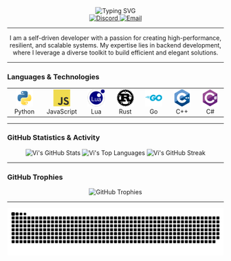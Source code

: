 <div align="center">
  <img src="https://readme-typing-svg.demolab.com?font=Fira+Code&weight=700&pause=1000&color=A382E4¢er=true&vCenter=true&width=550&lines=Hi%2C+I'm+Vi+%F0%9F%91%8B;A+Developer+Focused+on+Performance+%26+Precision;Architecting+Robust+%26+Scalable+Solutions" alt="Typing SVG" />
</div>

<div align="center">
  <a href="https://discord.com/users/1363156391866401070">
    <img src="https://img.shields.io/badge/Discord-%40promethazineluvr-5865F2?style=for-the-badge&logo=discord&logoColor=white" alt="Discord"/>
  </a>
  <a href="mailto:warped@mailhaven.su">
    <img src="https://img.shields.io/badge/Email%20Me-D14836?style=for-the-badge&logo=gmail&logoColor=white" alt="Email"/>
  </a>
</div>

---

<p align="center">
  I am a self-driven developer with a passion for creating high-performance, resilient, and scalable systems. My expertise lies in backend development, where I leverage a diverse toolkit to build efficient and elegant solutions.
</p>

---

### **Languages & Technologies**

<table align="center">
  <tr>
    <td align="center" width="96">
      <a href="#--">
        <img src="https://raw.githubusercontent.com/devicons/devicon/master/icons/python/python-original.svg" width="40" height="40" alt="Python" />
      </a>
      <br>Python
    </td>
    <td align="center" width="96">
      <a href="#--">
        <img src="https://raw.githubusercontent.com/devicons/devicon/master/icons/javascript/javascript-original.svg" width="40" height="40" alt="JavaScript" />
      </a>
      <br>JavaScript
    </td>
    <td align="center" width="96">
      <a href="#--">
        <img src="https://raw.githubusercontent.com/devicons/devicon/master/icons/lua/lua-original-wordmark.svg" width="40" height="40" alt="Lua" />
      </a>
      <br>Lua
    </td>
    <td align="center" width="96">
      <a href="#--">
        <img src="https://raw.githubusercontent.com/devicons/devicon/master/icons/rust/rust-plain.svg" width="40" height="40" alt="Rust" />
      </a>
      <br>Rust
    </td>
    <td align="center" width="96">
      <a href="#--">
        <img src="https://raw.githubusercontent.com/devicons/devicon/master/icons/go/go-original-wordmark.svg" width="40" height="40" alt="Go" />
      </a>
      <br>Go
    </td>
    <td align="center" width="96">
      <a href="#--">
        <img src="https://raw.githubusercontent.com/devicons/devicon/master/icons/cplusplus/cplusplus-original.svg" width="40" height="40" alt="C++" />
      </a>
      <br>C++
    </td>
    <td align="center" width="96">
      <a href="#--">
        <img src="https://raw.githubusercontent.com/devicons/devicon/master/icons/csharp/csharp-original.svg" width="40" height="40" alt="C#" />
      </a>
      <br>C#
    </td>
  </tr>
</table>

---

### **GitHub Statistics & Activity**

<div align="center">
  <img src="https://github-readme-stats.vercel.app/api?username=sleepyvill&show_icons=true&include_all_commits=true&count_private=true&bg_color=00000000&title_color=A382E4&icon_color=A382E4&text_color=c9d1d9&hide_border=true" alt="Vi's GitHub Stats" />
  <img src="https://github-readme-stats.vercel.app/api/top-langs/?username=sleepyvill&layout=compact&bg_color=00000000&title_color=A382E4&text_color=c9d1d9&hide_border=true&langs_count=8" alt="Vi's Top Languages" />
  <img src="https://github-readme-streak-stats.herokuapp.com/?user=sleepyvill&background=00000000&stroke=c9d1d9&ring=A382E4&fire=A382E4&currStreakNum=c9d1d9&sideNums=c9d1d9&currStreakLabel=c9d1d9&sideLabels=c9d1d9&dates=c9d1d9&hide_border=true" alt="Vi's GitHub Streak" />
</div>

---

### **GitHub Trophies**

<div align="center">
  <img src="https://github-profile-trophy.vercel.app/?username=sleepyvill&theme=radical&no-frame=true&no-bg=true&margin-w=4" alt="GitHub Trophies">
</div>

---

<div align="center">
  <img src="https://github.com/sleepyvill/sleepyvill/raw/output/github-contribution-grid-snake.svg" alt="contribution snake">
</div>
